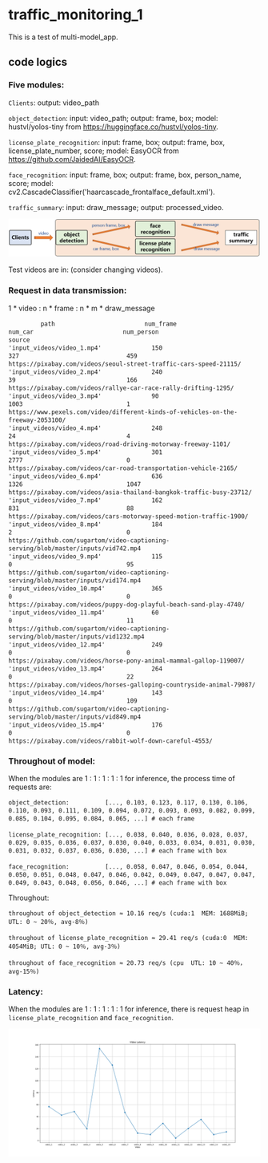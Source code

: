 # traffic_monitoring_1
This is a test of multi-model_app.

## code logics

### Five modules: 

`Clients`: output: video_path

`object_detection`: input: video_path; output: frame, box;
model: hustvl/yolos-tiny from https://huggingface.co/hustvl/yolos-tiny.

`license_plate_recognition`: input: frame, box; output: frame, box, license_plate_number, score;
model: EasyOCR from https://github.com/JaidedAI/EasyOCR.

`face_recognition`: input: frame, box; output: frame, box, person_name, score;
model: cv2.CascadeClassifier('haarcascade_frontalface_default.xml').

`traffic_summary`: input: draw_message; output: processed_video.

![Image](https://github.com/lifang535/traffic_monitoring_1/blob/main/app.png)

Test videos are in: (consider changing videos).

### Request in data transmission:

1 * video : n * frame : n * m * draw_message

```
         path                         num_frame                         num_car                         num_person                         source
'input_videos/video_1.mp4'              150                               327                              459                         https://pixabay.com/videos/seoul-street-traffic-cars-speed-21115/
'input_videos/video_2.mp4'              240                               39                               166                         https://pixabay.com/videos/rallye-car-race-rally-drifting-1295/
'input_videos/video_3.mp4'              90                                1003                             1                           https://www.pexels.com/video/different-kinds-of-vehicles-on-the-freeway-2053100/
'input_videos/video_4.mp4'              248                               24                               4                           https://pixabay.com/videos/road-driving-motorway-freeway-1101/
'input_videos/video_5.mp4'              301                               2777                             0                           https://pixabay.com/videos/car-road-transportation-vehicle-2165/
'input_videos/video_6.mp4'              636                               1326                             1047                        https://pixabay.com/videos/asia-thailand-bangkok-traffic-busy-23712/
'input_videos/video_7.mp4'              162                               831                              88                          https://pixabay.com/videos/cars-motorway-speed-motion-traffic-1900/
'input_videos/video_8.mp4'              184                               2                                0                           https://github.com/sugartom/video-captioning-serving/blob/master/inputs/vid742.mp4
'input_videos/video_9.mp4'              115                               0                                95                          https://github.com/sugartom/video-captioning-serving/blob/master/inputs/vid174.mp4
'input_videos/video_10.mp4'             365                               0                                0                           https://pixabay.com/videos/puppy-dog-playful-beach-sand-play-4740/
'input_videos/video_11.mp4'             60                                0                                11                          https://github.com/sugartom/video-captioning-serving/blob/master/inputs/vid1232.mp4
'input_videos/video_12.mp4'             249                               0                                0                           https://pixabay.com/videos/horse-pony-animal-mammal-gallop-119007/
'input_videos/video_13.mp4'             264                               0                                22                          https://pixabay.com/videos/horses-galloping-countryside-animal-79087/
'input_videos/video_14.mp4'             143                               0                                109                         https://github.com/sugartom/video-captioning-serving/blob/master/inputs/vid849.mp4
'input_videos/video_15.mp4'             176                               0                                0                           https://pixabay.com/videos/rabbit-wolf-down-careful-4553/
```

### Throughout of model:

When the modules are 1 : 1 : 1 : 1 : 1 for inference, the process time of requests are:
```
object_detection:          [..., 0.103, 0.123, 0.117, 0.130, 0.106, 0.110, 0.093, 0.111, 0.109, 0.094, 0.072, 0.093, 0.093, 0.082, 0.099, 0.085, 0.104, 0.095, 0.084, 0.065, ...] # each frame

license_plate_recognition: [..., 0.038, 0.040, 0.036, 0.028, 0.037, 0.029, 0.035, 0.036, 0.037, 0.030, 0.040, 0.033, 0.034, 0.031, 0.030, 0.031, 0.032, 0.037, 0.036, 0.030, ...] # each frame with box

face_recognition:          [..., 0.058, 0.047, 0.046, 0.054, 0.044, 0.050, 0.051, 0.048, 0.047, 0.046, 0.042, 0.049, 0.047, 0.047, 0.047, 0.049, 0.043, 0.048, 0.056, 0.046, ...] # each frame with box
```

Throughout:
```
throughout of object_detection ≈ 10.16 req/s (cuda:1  MEM: 1688MiB; UTL: 0 ~ 20％, avg-8％)

throughout of license_plate_recognition ≈ 29.41 req/s (cuda:0  MEM: 4054MiB; UTL: 0 ~ 10％, avg-3％)

throughout of face_recognition ≈ 20.73 req/s (cpu  UTL: 10 ~ 40％， avg-15％)
```

### Latency:

When the modules are 1 : 1 : 1 : 1 : 1 for inference, there is request heap in `license_plate_recognition` and `face_recognition`.

![Image](https://github.com/lifang535/traffic_monitoring_1/blob/main/latency.png)
